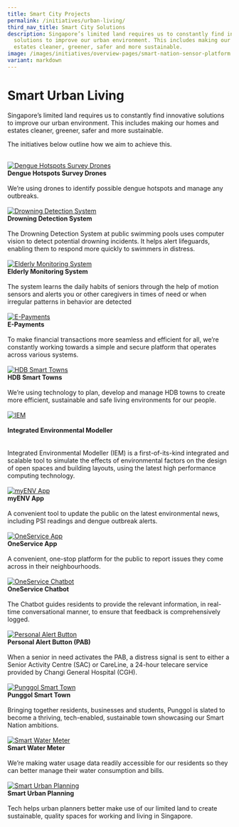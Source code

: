 ```yaml
---
title: Smart City Projects
permalink: /initiatives/urban-living/
third_nav_title: Smart City Solutions
description: Singapore’s limited land requires us to constantly find innovative
  solutions to improve our urban environment. This includes making our homes and
  estates cleaner, greener, safer and more sustainable.
image: /images/initiatives/overview-pages/smart-nation-sensor-platform.png
variant: markdown
---
```

# Smart Urban Living

Singapore’s limited land requires us to constantly find innovative solutions to improve our urban environment. This includes making our homes and estates cleaner, greener, safer and more sustainable.

The initiatives below outline how we aim to achieve this.

<br>
<div class="row">
	
<div class="col"> 
<a href="/initiatives/dengue-hotspots-survey-drones"><img src="/images/initiatives/drone-with-camera-for-dengue-survey.jpg" alt="Dengue Hotspots Survey Drones"></a><br>
	<div class="header"><b>Dengue Hotspots Survey Drones</b></div><br>
	<div class="para">We’re using drones to identify possible dengue hotspots and manage any outbreaks.
</div>
<br>
</div>	
	
<div class="col"> 
<a href="/initiatives/drowning-detection-system"><img src="/images/initiatives/drowning_detection.jpg" alt="Drowning Detection System"></a><br>
	<div class="header"><b>Drowning Detection System</b></div><br>
	<div class="para">The Drowning Detection System at public swimming pools uses computer vision to detect potential drowning incidents. It helps alert lifeguards, enabling them to respond more quickly to swimmers in distress.
</div>
<br>
</div>		
	
<div class="col"> 
<a href="/initiatives/ems"><img src="/images/initiatives/hdbsmartimage_thumbnail.jpeg" alt="Elderly Monitoring System"></a><br>
	<div class="header"><b>Elderly Monitoring System</b></div><br>
	<div class="para"> The system  learns the daily habits of seniors through the help of motion sensors and alerts you or other caregivers in times of need or when irregular patterns in behavior are detected
</div>
<br>
</div>	
	

	
</div>
	
<div class="row">	
	
<div class="col"> 
<a href="/initiatives/e-payments"><img src="/images/initiatives/e-payments-snp.jpeg" alt="E-Payments"></a><br>
	<div class="header"><b>E-Payments</b></div><br>
	<div class="para"> To make financial transactions more seamless and efficient for all, we’re constantly working towards a simple and secure platform that operates across various systems.
</div>
<br>
</div>	

<div class="col"> 
<a href="/initiatives/hdb-smart-towns"><img src="/images/initiatives/overview-pages/smart-towns.png" alt="HDB Smart Towns"></a><br>
    <div class="header"><b>HDB Smart Towns</b></div><br>
    <div class="para">We’re using technology to plan, develop and manage HDB towns to create more efficient, sustainable and safe living environments for our people.
</div>
<br>
</div>	
	
<div class="col"> 
<a href="/initiatives/integrated-environmental-modeller"><img src="/images/initiatives/iem thumbnail.png" alt="IEM"></a>
		<div class="header"> <br><b>Integrated Environmental Modeller<br></b></div><br><br>
		<div class="para">Integrated Environmental Modeller (IEM) is a first-of-its-kind integrated and scalable tool to simulate the effects of environmental factors on the design of open spaces and building layouts, using the latest high performance computing technology.
</div><br>
</div>	
	

	
</div>

<div class="row">
	
<div class="col"> 
<a href="/initiatives/myenv-app"><img src="/images/initiatives/overview-pages/myenv.jpeg" alt="myENV App"></a><br>
	<div class="header"><b>myENV App</b></div><br>
	<div class="para">A convenient tool to update the public on the latest environmental news, including PSI readings and dengue outbreak alerts.
</div>
<br></div>		
	
<div class="col"> 
<a href="/initiatives/oneservice-app"><img src="/images/initiatives/overview-pages/oneservice_app.jpeg" alt="OneService App"></a><br>
    <div class="header"><b>OneService App</b></div><br>
    <div class="para">A convenient, one-stop platform for the public to report issues they come across in their neighbourhoods.
</div>
<br>
</div>	
	
<div class="col"> 
<a href="/initiatives/oneservice-chatbot"><img src="/images/initiatives/overview-pages/oneservice_chatbot.jpg" alt="OneService Chatbot"></a><br>
    <div class="header"><b>OneService Chatbot</b></div><br>
    <div class="para">The Chatbot guides residents to provide the relevant information, in real-time conversational manner, to ensure that feedback is comprehensively logged. 
</div>
<br>
</div>
	
</div>

<div class="row">
	
<div class="col"> 
<a href="/initiatives/personal-alert-button"><img src="/images/initiatives/pab.jpg" alt="Personal Alert Button"></a><br>
	<div class="header"><b>Personal Alert Button (PAB)</b></div><br>
	<div class="para">When a senior in need activates the PAB, a distress signal is sent to either a Senior Activity Centre (SAC) or CareLine, a 24-hour telecare service provided by Changi General Hospital (CGH).
</div>
<br>
</div>		
	
<div class="col"> 
<a href="/initiatives/punggolst"><img src="/images/initiatives/pdd.jpeg" alt="Punggol Smart Town"></a><br>
	<div class="header"><b>Punggol Smart Town</b></div><br>
	<div class="para">Bringing together residents, businesses and students, Punggol is slated to become a thriving, tech-enabled, sustainable town showcasing our Smart Nation ambitions.
</div>
<br>
</div>	

<div class="col"> 
<a href="/initiatives/smartwatermeter/"><img src="/images/initiatives/overview-pages/amr-trial.png" alt="Smart Water Meter"></a><br>
		<div class="header"><b>Smart Water Meter</b></div><br>
		<div class="para">We’re making water usage data readily accessible for our residents so they can better manage their water consumption and bills.
</div>
<br></div>

</div>

<div class="row">

<div class="col"> 
<a href="/initiatives/urban-planning"><img src="/images/initiatives/overview-pages/planning-people-businesses.png" alt="Smart Urban Planning"></a><br>
     <div class="header"><b>Smart Urban Planning</b></div><br>
    <div class="para">Tech helps urban planners better make use of our limited land to create sustainable, quality spaces for working and living in Singapore.
</div>
<br></div>
	
<div class="col"></div> 	

<div class="col"></div> 	
	
</div>